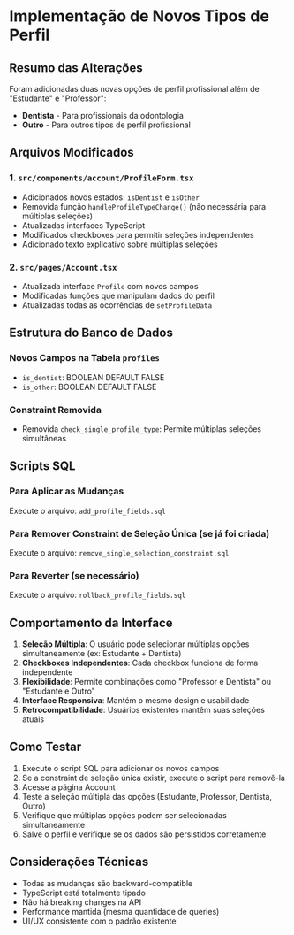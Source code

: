# Implementação de Novos Tipos de Perfil

## Resumo das Alterações

Foram adicionadas duas novas opções de perfil profissional além de "Estudante" e "Professor":

- **Dentista** - Para profissionais da odontologia
- **Outro** - Para outros tipos de perfil profissional

## Arquivos Modificados

### 1. `src/components/account/ProfileForm.tsx`

- Adicionados novos estados: `isDentist` e `isOther`
- Removida função `handleProfileTypeChange()` (não necessária para múltiplas seleções)
- Atualizadas interfaces TypeScript
- Modificados checkboxes para permitir seleções independentes
- Adicionado texto explicativo sobre múltiplas seleções

### 2. `src/pages/Account.tsx`

- Atualizada interface `Profile` com novos campos
- Modificadas funções que manipulam dados do perfil
- Atualizadas todas as ocorrências de `setProfileData`

## Estrutura do Banco de Dados

### Novos Campos na Tabela `profiles`

- `is_dentist`: BOOLEAN DEFAULT FALSE
- `is_other`: BOOLEAN DEFAULT FALSE

### Constraint Removida

- Removida `check_single_profile_type`: Permite múltiplas seleções simultâneas

## Scripts SQL

### Para Aplicar as Mudanças

Execute o arquivo: `add_profile_fields.sql`

### Para Remover Constraint de Seleção Única (se já foi criada)

Execute o arquivo: `remove_single_selection_constraint.sql`

### Para Reverter (se necessário)

Execute o arquivo: `rollback_profile_fields.sql`

## Comportamento da Interface

1. **Seleção Múltipla**: O usuário pode selecionar múltiplas opções simultaneamente (ex: Estudante + Dentista)
2. **Checkboxes Independentes**: Cada checkbox funciona de forma independente
3. **Flexibilidade**: Permite combinações como "Professor e Dentista" ou "Estudante e Outro"
4. **Interface Responsiva**: Mantém o mesmo design e usabilidade
5. **Retrocompatibilidade**: Usuários existentes mantêm suas seleções atuais

## Como Testar

1. Execute o script SQL para adicionar os novos campos
2. Se a constraint de seleção única existir, execute o script para removê-la
3. Acesse a página Account
4. Teste a seleção múltipla das opções (Estudante, Professor, Dentista, Outro)
5. Verifique que múltiplas opções podem ser selecionadas simultaneamente
6. Salve o perfil e verifique se os dados são persistidos corretamente

## Considerações Técnicas

- Todas as mudanças são backward-compatible
- TypeScript está totalmente tipado
- Não há breaking changes na API
- Performance mantida (mesma quantidade de queries)
- UI/UX consistente com o padrão existente
